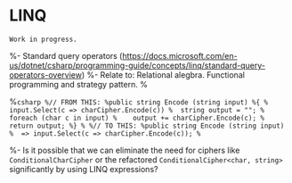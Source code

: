# LINQ

```{warning}
Work in progress.
```

%- Standard query operators (https://docs.microsoft.com/en-us/dotnet/csharp/programming-guide/concepts/linq/standard-query-operators-overview)
%- Relate to: Relational alegbra. Functional programming and strategy pattern.
%


%```csharp
%// FROM THIS:
%public string Encode (string input)
%{
%  input.Select(c => charCipher.Encode(c))
%  string output = "";
%  foreach (char c in input)
%    output += charCipher.Encode(c);
%  return output;
%}
%
%// TO THIS:
%public string Encode (string input)
%  => input.Select(c => charCipher.Encode(c));
%```


%- Is it possible that we can eliminate the need for ciphers like `ConditionalCharCipher` or the refactored `ConditionalCipher<char, string>` significantly by using LINQ expressions?
